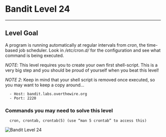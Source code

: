 # Bandit Level 24

---

## Level Goal

A program is running automatically at regular intervals from *cron*, the time-based job scheduler. Look in */etc/cron.d/* for the configuration and see what command is being executed.

*NOTE*: This level requires you to create your own first shell-script. This is a very big step and you should be proud of yourself when you beat this level!

*NOTE 2*: Keep in mind that your shell script is removed once executed, so you may want to keep a copy around…

``` {.sh}
  - Host: bandit.labs.overthewire.org
  - Port: 2220
```

### Commands you may need to solve this level

``` {.sh}
  cron, crontab, crontab(5) (use “man 5 crontab” to access this)
```

![Bandit Level 24](https://cdn.bulutbilisimciler.com/public/images/bandit/Bandit24.png)
